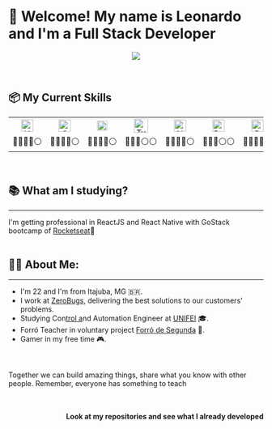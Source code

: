 
<h1> 👋 Welcome! My name is Leonardo and I'm a Full Stack Developer</h1>

<div  align="center"><a href="https://www.linkedin.com/in/leonardo-santos-6551a31b3/"><img  src="https://img.shields.io/badge/linkedin-%230077B5.svg?&style=for-the-badge&logo=linkedin&logoColor=white"/></a></div>

&nbsp;&nbsp;&nbsp;

## 📦 My Current Skills
|          |         |          |         |          |         |          |         |  
| :------: | :-----: | :------: | :-----: | :------: | :-----: | :------: | :-----: | 
|<img alt="HTML" title="HTML" src="https://user-images.githubusercontent.com/1680157/87443762-4af82c80-c5cc-11ea-85cf-57be0e83c169.png" height="24"/>|<img alt="CSS" title="CSS" src="https://user-images.githubusercontent.com/1680157/87443759-4a5f9600-c5cc-11ea-8ae0-715433c1f781.png" height="24">|<img alt="JavaScript" title="JavaScript" src="https://user-images.githubusercontent.com/1680157/87443764-4af82c80-c5cc-11ea-82c2-c368ee12cf6d.png" height="20">|<img alt="TypeScript" title="TypeScript" src="https://img.icons8.com/color/48/000000/typescript.png"  height="28">|<img alt="Node.js" title="Node.js" src="https://user-images.githubusercontent.com/1680157/87443758-4a5f9600-c5cc-11ea-8f63-92e126a1145b.png" height="24">|<img alt="React" title="React" src="https://user-images.githubusercontent.com/59986562/88585675-c1177d00-d029-11ea-9aae-812458cdd582.png" height="24">|<img alt="DataBase" title="MySQL and PostgresSQL" src="https://user-images.githubusercontent.com/59986562/88585130-1010e280-d029-11ea-8a33-cb173b89dd9d.png" height="24">|<img alt="Git" title="Git" src="https://user-images.githubusercontent.com/1680157/87443755-49c6ff80-c5cc-11ea-954a-579f7c72873a.png" height="24">|
|:large_blue_circle::large_blue_circle::large_blue_circle::large_blue_circle::white_circle:|:large_blue_circle::large_blue_circle::large_blue_circle::large_blue_circle::white_circle:|:large_blue_circle::large_blue_circle::large_blue_circle::large_blue_circle::white_circle:|:large_blue_circle::large_blue_circle::large_blue_circle::white_circle::white_circle:|:large_blue_circle::large_blue_circle::large_blue_circle::large_blue_circle::white_circle:|:large_blue_circle::large_blue_circle::large_blue_circle::white_circle::white_circle:|:large_blue_circle::large_blue_circle::large_blue_circle::large_blue_circle::white_circle:|:large_blue_circle::large_blue_circle::large_blue_circle::large_blue_circle::white_circle:|
<br>

## 📚 What am I studying?
---
I'm getting professional in ReactJS and React Native with GoStack bootcamp of [Rocketseat](https://rocketseat.com.br/)🚀
<br><br>

## 🧑🏻 About Me:
---
- I'm 22 and I'm from Itajuba, MG 🇧🇷.
- I work at [ZeroBugs](https://zerobugs.com.br/), delivering the best solutions to our customers' problems.
- Studying Con[trol a]()nd Automation Engineer at [UNIFEI](https://unifei.edu.br/) 🎓.
- Forró Teacher in voluntary project [Forró de Segunda](https://www.instagram.com/fds.itajuba/) 🕺.
- Gamer in my free time 🎮.

<br><br>
Together we can build amazing things, share what you know with other people. Remember, everyone has something to teach
<br><br><br>
<p align="right"><b>Look at my repositories and see what I already developed</b></p>